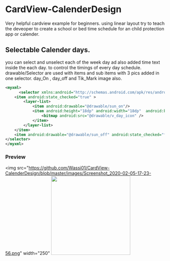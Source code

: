 # CardView-CalenderDesign
Very helpful cardview example for beginners. using linear layout try to teach the deveoper to create a school or bed time schedule for an child protection app or calender.

## Selectable Calender days.

you can select and unselect each of the week day ad also added time text inside the each day. to control the timings of every day schedule.
drawable/Selector are used with items and sub items with 3 pics added in one selector. day_On , day_off and Tik_Mark image also.

```xml
<myxml>
      <selector xmlns:android="http://schemas.android.com/apk/res/android">
    <item android:state_checked="true" >
        <layer-list>
            <item android:drawable="@drawable/sun_on"/>
            <item android:height="18dp" android:width="18dp"  android:bottom="8dp" android:right="5dp" android:gravity="top|end">
                <bitmap android:src="@drawable/v_day_icon" />
            </item>
        </layer-list>
    </item>
    <item android:drawable="@drawable/sun_off" android:state_checked="false" />
</selector>
</myxml>
```



### Preview

<img src="https://github.com/Wassi01/CardView-CalenderDesign/blob/master/images/Screenshot_2020-02-05-17-23-56.png" width="250"
<img src="https://github.com/Wassi01/CardView-CalenderDesign/blob/master/images/ss.png" width="250" />
